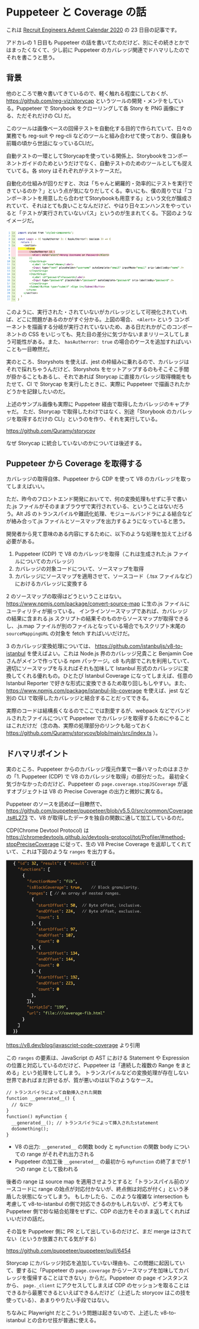 # Puppeteer と Coverage の話

これは [Recruit Engineers Advent Calendar 2020](https://adventar.org/calendars/5166) の 23 日目の記事です。

アドカレの 1 日目も Puppeteer の話を書いてたのだけど、別にその続きとかではまったくなくて、少し前に Puppeteer のカバレッジ関連でドハマリしたのでそれを書こうと思う。

## 背景

他のところで散々書いてきているので、軽く触れる程度にしておくが、 https://github.com/reg-viz/storycap というツールの開発・メンテをしている。Puppeteer で Storybook をクローリングして各 Story を PNG 画像にする、ただそれだけの CLI だ。

このツールは画像ベースの回帰テストを自動化する目的で作られていて、日々の業務でも reg-suit や reg-cli などのツールと組み合わせて使っており、僕自身も前職の頃から世話になっているCLIだ。

自動テストの一環としてStorycapを使っている関係上、Storybookをコンポーネントガイドのためというだけでなく、自動テストのためのツールとしても捉えていてる。各 story はそれぞれがテストケースだ。

自動化の仕組みが回りだすと、次は「ちゃんと網羅的・効率的にテストを実行できているのか？」という点が気になりだしてくる。幸いにも、僕の周りでは「コンポーネントを用意したら合わせてStorybookも用意する」という文化が醸成されていて、それはとても良いことなんだけど、やはり日々エンハンスをやっていると「テストが実行されていないパス」というのが生まれてくる。下図のようなイメージだ。

![Example Coverage](example_coverage.png)

このように、実行された・されていないがカバレッジとして可視化されていれば、どこに問題があるのかがすぐ分かる。上図の場合、 `<Alert>` という コンポーネントを描画する分岐が実行されていないため、ある日だれかがこのコンポーネントの CSS をいじっても、見た目の差分に気づかないままリリースしてしまう可能性がある。また、 `hasAutherror: true` の場合のケースを追加すればいいことも一目瞭然だ。

実のところ、Storyshots を使えば、jest の枠組みに乗れるので、カバレッジはそれで採れちゃうんだけど、Storyshots をセットアップするのもそこそこ手間が掛かることもあるし、それであれば Storycap に直接カバレッジ取得機能をもたせて、CI で Storycap を実行したときに、実際に Puppeteer で描画されたかどうかを記録したいのだ。

上述のサンプル画像も実際に Puppeteer 経由で取得したカバレッジのキャプチャだ。
ただ、Storycap で取得したわけではなく、別途「Storybook のカバレッジを取得するだけの CLI」というのを作り、それを実行している。

https://github.com/Quramy/storycov

なぜ Storycap に統合していないのかについては後述する。

## Puppeteer から Coverage を取得する

カバレッジの取得自体、Puppeteer から CDP を使って V8 のカバレッジを取ってしまえばいい。

ただ、昨今のフロントエンド開発においてで、何の変換処理もせずに手で書いた.js ファイルがそのままブラウザで実行されている、ということはないだろう。Alt JS のトランスパイルや難読化処理、モジュールバンドラによる結合などが絡み合って.js ファイルとソースマップを出力するようになっていると思う。

開発者から見て意味のある内容にするために、以下のような処理を加えて上げる必要がある。

1. Puppeteer (CDP) で V8 のカバレッジを取得（これは生成された.js ファイルについてのカバレッジ）
2. カバレッジの対象コードについて、ソースマップを取得
3. カバレッジにソースマップを適用させて、ソースコード（.tsx ファイルなど）におけるカバレッジに変換する

2 のソースマップの取得はどうということはない。 https://www.npmjs.com/package/convert-source-map に生の.js ファイルにユーティリティが揃っている。
インラインソースマップであれば、カバレッジの結果に含まれる.js スクリプトの結果そのものからソースマップが取得できるし、.js.map ファイルが別のファイルとなっている場合でもスクリプト末尾の `sourceMappingURL` の対象を fetch すればいいだけだ。

3 のカバレッジ変換処理については、 https://github.com/istanbuljs/v8-to-istanbul を使えばよい。これは Node.js 界のカバレッジ兄貴こと Benjamin Coe さんがメインで作っている npm パッケージ。c8 も内部でこれを利用していて、適切にソースマップを与えればそれも加味して Istanbul 形式のカバレッジに変換してくれる優れもの。ひとたび Istanbul Coverage になってしまえば、任意の Istanbul Reporter で好きな形式に変換できるため取り回しもしやすい。また、 https://www.npmjs.com/package/istanbul-lib-coverage を使えば、jest など別の CLI で取得したカバレッジと結合することだってできる。

実際のコードは結構長くなるのでここでは割愛するが、webpack などでバンドルされたファイルについて Puppeteer でカバレッジを取得するためにやることはこれだけだ（念の為、実際の処理部分のリンクも貼っておく https://github.com/Quramy/storycov/blob/main/src/index.ts ）。

## ドハマリポイント

実のところ、Puppeteer からのカバレッジ復元作業で一番ハマったのはまさかの「1. Puppeteer (CDP) で V8 のカバレッジを取得」の部分だった。
最初全く気づかなかったのだけど、Puppeteer の `page.coverage.stopJSCoverage` が返すオブジェクトは V8 の Precise Coverage の出力と微妙に異なる。

Puppeteer のソースを読めば一目瞭然で、 https://github.com/puppeteer/puppeteer/blob/v5.5.0/src/common/Coverage.ts#L273 で、V8 が取得したデータを独自の関数に通して加工しているのだ。

CDP(Chrome Devtool Protocol) は https://chromedevtools.github.io/devtools-protocol/tot/Profiler/#method-stopPreciseCoverage に従って、生の V8 Precise Coverage を返却してくれていて、これは下図のような `ranges` を出力する。

![V8 Function covrage](v8_covrage_output.png)

https://v8.dev/blog/javascript-code-coverage より引用

この `ranges` の要素は、JavaScript の AST における Statement や Expression の位置と対応しているのだけど、Puppeteer は「連続した複数の Range をまとめる」という処理をしてしまう。
トランスパイルなどの変換処理が存在しない世界であればまだ許せるが、質が悪いのは以下のようなケース。

```
// トランスパイラによって自動挿入された関数
function __generated__() {
  // なにか
}
function() myFunction {
  __generated__(); // トランスパイラによって挿入されたstatement
  doSomething();
}
```

- V8 の出力: `__generated__` の関数 body と `myFunction` の関数 body についての range がそれぞれ出力される
- Puppeteer の加工後 `__generated__` の最初から `myFunction` の終了までが 1 つの range として扱われる

後者の range は source map を適用させようとすると「トランスパイル前のソースコードに range の始点が対応付かないが、終点側は対応が付く」という矛盾した状態になってしまう。
もしかしたら、このような複雑な intersection も考慮して v8-to-istanbul の側で対応できるのかもしれないが、どう考えても Puppeteer 側で妙な結合処理をせずに、CDP の出力をそのまま返してくれればいいだけの話だ。

その旨を Puppeteer 側に PR として出しているのだけど、まだ merge はされてない（というか放置されてる気がする）

https://github.com/puppeteer/puppeteer/pull/6454

Storycap にカバレッジ対応を追加していない理由も、この問題に起因していて、要するに「Puppeteer の `page.coverage` からソースマップを加味してカバレッジを復帰することはできない」からだ。Puppeteer の page インスタンスから、 `page._client` にアクセスしてしまえば CDP のセッションを取ることはできるから最悪できるといえばできるんだけど（上述した storycov はこの技を使っている）、あまりやりたい手段ではない。

ちなみに Playwright だとこういう問題は起きないので、上述した v8-to-istanbul との合わせ技が普通に使える。

